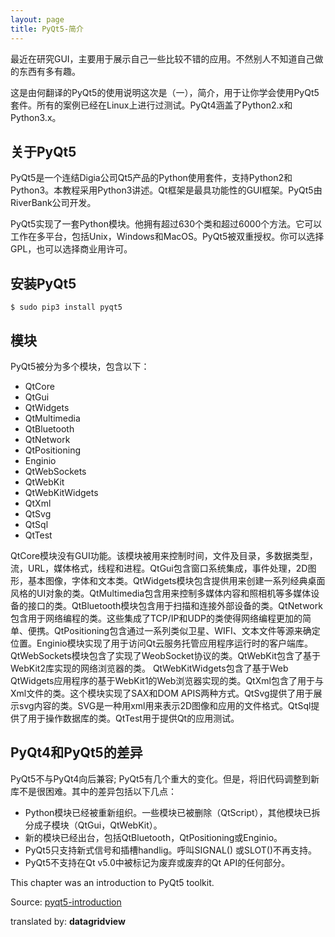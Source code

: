 ```yaml
---
layout: page
title: PyQt5-简介
---
```


最近在研究GUI，主要用于展示自己一些比较不错的应用。不然别人不知道自己做的东西有多有趣。

这是由何翻译的PyQt5的使用说明这次是（一），简介，用于让你学会使用PyQt5套件。所有的案例已经在Linux上进行过测试。PyQt4涵盖了Python2.x和Python3.x。

## 关于PyQt5

PyQt5是一个连结Digia公司Qt5产品的Python使用套件，支持Python2和Python3。本教程采用Python3讲述。Qt框架是最具功能性的GUI框架。PyQt5由RiverBank公司开发。

PyQt5实现了一套Python模块。他拥有超过630个类和超过6000个方法。它可以工作在多平台，包括Unix，Windows和MacOS。PyQt5被双重授权。你可以选择GPL，也可以选择商业用许可。

## 安装PyQt5

```shell
$ sudo pip3 install pyqt5
```

## 模块

PyQt5被分为多个模块，包含以下：

- QtCore
- QtGui
- QtWidgets
- QtMultimedia
- QtBluetooth
- QtNetwork
- QtPositioning
- Enginio
- QtWebSockets
- QtWebKit
- QtWebKitWidgets
- QtXml
- QtSvg
- QtSql
- QtTest

QtCore模块没有GUI功能。该模块被用来控制时间，文件及目录，多数据类型，流，URL，媒体格式，线程和进程。QtGui包含窗口系统集成，事件处理，2D图形，基本图像，字体和文本类。QtWidgets模块包含提供用来创建一系列经典桌面风格的UI对象的类。QtMultimedia包含用来控制多媒体内容和照相机等多媒体设备的接口的类。QtBluetooth模块包含用于扫描和连接外部设备的类。QtNetwork包含用于网络编程的类。这些集成了TCP/IP和UDP的类使得网络编程更加的简单、便携。QtPositioning包含通过一系列类似卫星、WIFI、文本文件等源来确定位置。Enginio模块实现了用于访问Qt云服务托管应用程序运行时的客户端库。QtWebSockets模块包含了实现了WeobSocket协议的类。QtWebKit包含了基于WebKit2库实现的网络浏览器的类。 QtWebKitWidgets包含了基于Web QtWidgets应用程序的基于WebKit1的Web浏览器实现的类。QtXml包含了用于与Xml文件的类。这个模块实现了SAX和DOM APIS两种方式。QtSvg提供了用于展示svg内容的类。SVG是一种用xml用来表示2D图像和应用的文件格式。QtSql提供了用于操作数据库的类。QtTest用于提供Qt的应用测试。

## PyQt4和PyQt5的差异

PyQt5不与PyQt4向后兼容; PyQt5有几个重大的变化。但是，将旧代码调整到新库不是很困难。其中的差异包括以下几点：

- Python模块已经被重新组织。一些模块已被删除（QtScript），其他模块已拆分成子模块（QtGui，QtWebKit）。
- 新的模块已经出台，包括QtBluetooth，QtPositioning或Enginio。
- PyQt5只支持新式信号和插槽handlig。呼叫SIGNAL() 或SLOT()不再支持。
- PyQt5不支持在Qt v5.0中被标记为废弃或废弃的Qt API的任何部分。



This chapter was an introduction to PyQt5 toolkit.

Source: [pyqt5-introduction](http://zetcode.com/gui/pyqt5/introduction/)

translated by: **datagridview**